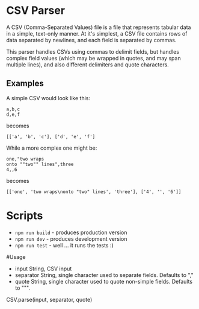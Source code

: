 # CSV Parser
A CSV (Comma-Separated Values) file is a file that represents tabular data in a simple, text-only manner. At it's simplest, a CSV file contains rows of data separated by newlines, and each field is separated by commas.

This parser handles CSVs using commas to delimit fields, but handles complex field values (which may be wrapped in quotes, and may span multiple lines), and also different delimiters and quote characters.

## Examples

A simple CSV would look like this:
```
a,b,c
d,e,f
```

becomes

```
[['a', 'b', 'c'], ['d', 'e', 'f']
```

While a more complex one might be:

```
one,"two wraps
onto ""two"" lines",three
4,,6
```

becomes

```
[['one', 'two wraps\nonto "two" lines', 'three'], ['4', '', '6']]
```

# Scripts

* `npm run build` - produces production version
* `npm run dev` - produces development version
* `npm run test` - well ... it runs the tests :)

#Usage

 * input String, CSV input
 * separator String, single character used to separate fields. Defaults to ","
 * quote String, single character used to quote non-simple fields. Defaults to "\"".

 CSV.parse(input, separator, quote)